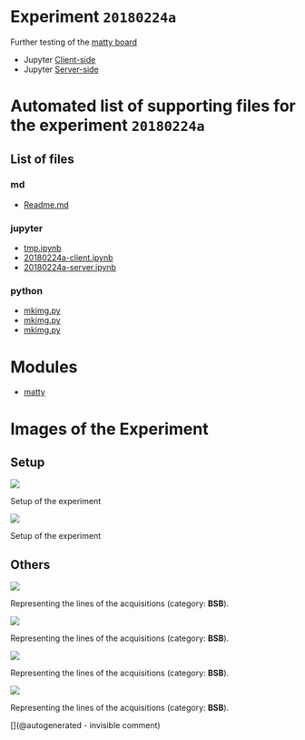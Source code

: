 # Experiment `20180224a`

Further testing of the [matty board](/matty/)

* Jupyter [Client-side](/matty/20180224a/20180224a-client.ipynb)
* Jupyter [Server-side](/matty/20180224a/20180224a-server.ipynb)


# Automated list of supporting files for the __experiment `20180224a`__

## List of files

### md

* [Readme.md](/matty/20180224a/Readme.md)


### jupyter

* [tmp.ipynb](/tmp.ipynb)
* [20180224a-client.ipynb](/matty/20180224a/20180224a-client.ipynb)
* [20180224a-server.ipynb](/matty/20180224a/20180224a-server.ipynb)


### python

* [mkimg.py](/matty/20180430a/mkimg.py)
* [mkimg.py](/matty/20201103a/mkimg.py)
* [mkimg.py](/matty/20180224a/mkimg.py)





# Modules

* [matty](/matty/)




# Images of the Experiment

## Setup

![](/matty/20180224a/images/IMG_20180224_195210.jpg)

Setup of the experiment

![](/matty/v0.1/images/IMG_20180224_195210.jpg)

Setup of the experiment

## Others

![](/matty/20180224a/images/y18-VGA@0x11-spimode1-12msps.jpg)

Representing the lines of the acquisitions (category: __BSB__).

![](/matty/20180224a/images/y16-VGA@0x11-spimode1-21msps.jpg)

Representing the lines of the acquisitions (category: __BSB__).

![](/matty/20180224a/images/y19-VGA@0x11-spimode1-10msps.jpg)

Representing the lines of the acquisitions (category: __BSB__).

![](/matty/20180224a/images/y17-VGA@0x11-spimode1-16msps.jpg)

Representing the lines of the acquisitions (category: __BSB__).










[](@autogenerated - invisible comment)